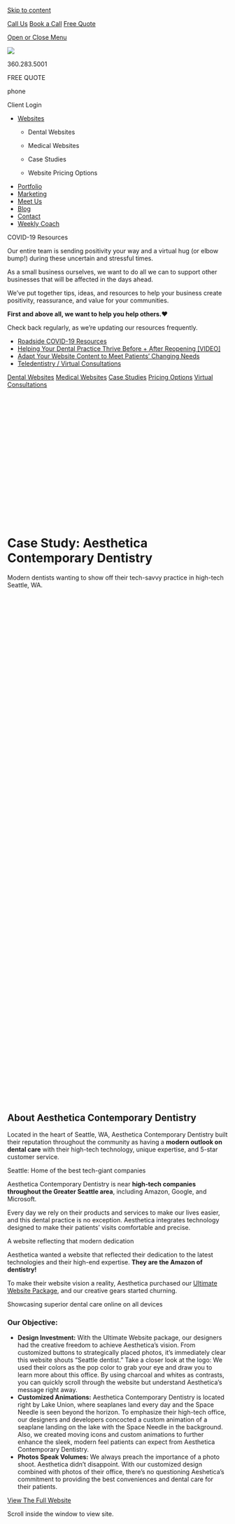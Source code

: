 <a href="#content" class="skip-link screen-reader-text">Skip to content</a>

[ Call Us](tel:360-283-5001) [ Book a Call](https://app.hubspot.com/meetings/angela330) <a href="#gformpop18" class="popup-inline"><em></em> <span>Free Quote</span></a>

<a href="#sidr-main" id="responsive-menu-button"><em></em> <em></em> <span class="sr-only">Open or Close Menu</span></a> <a href="/" class="ga-logo"></a>

<a href="/" class="logo-link rsdm-logo"><img src="https://s3-us-west-2.amazonaws.com/s.cdpn.io/88150/rsdm-logo_copy.svg" /></a>

360.283.5001

FREE QUOTE

phone

<span class="sr-only">Client Login</span>

<a href="/" class="ga-logo"></a>

-   <a href="https://www.roadsidedentalmarketing.com/services/websites/" class="menu-image-title-after"><span class="menu-image-title">Websites</span></a>
    -   <a href="https://www.roadsidedentalmarketing.com/services/websites/dental/" class="menu-image-title-after"></a>

        <span class="menu-image-title">Dental Websites</span>
    -   <span id="menu-item-52489"><a href="https://www.roadsidedentalmarketing.com/services/websites/medical/" class="menu-image-title-after"></a></span>

        <span class="menu-image-title">Medical Websites</span>
    -   <a href="https://www.roadsidedentalmarketing.com/portfolio/case-studies/" class="menu-image-title-after"></a>

        <span class="menu-image-title">Case Studies</span>
    -   <a href="https://www.roadsidedentalmarketing.com/website-pricing/" class="menu-image-title-after"></a>

        <span class="menu-image-title">Website Pricing Options</span>
-   <a href="https://www.roadsidedentalmarketing.com/portfolio/" class="menu-image-title-after"><span class="menu-image-title">Portfolio</span></a>
-   <a href="https://www.roadsidedentalmarketing.com/services/marketing/" class="menu-image-title-after"><span class="menu-image-title">Marketing</span></a>
-   <a href="https://www.roadsidedentalmarketing.com/meet-the-team/" class="menu-image-title-after"><span class="menu-image-title">Meet Us</span></a>
-   <a href="https://www.roadsidedentalmarketing.com/blog/" class="menu-image-title-after"><span class="menu-image-title">Blog</span></a>
-   <a href="https://www.roadsidedentalmarketing.com/contact/" class="menu-image-title-after"><span class="menu-image-title">Contact</span></a>
-   <a href="https://www.roadsidedentalmarketing.com/services/marketing/weekly-coach/" class="menu-image-title-after"><span class="menu-image-title">Weekly Coach</span></a>

COVID-19 Resources

Our entire team is sending positivity your way and a virtual hug (or elbow bump!) during these uncertain and stressful times.

As a small business ourselves, we want to do all we can to support other businesses that will be affected in the days ahead.

We’ve put together tips, ideas, and resources to help your business create positivity, reassurance, and value for your communities.

**First and above all, we want to help you help others.**❤️

Check back regularly, as we’re updating our resources frequently.

-   [Roadside COVID-19 Resources](https://www.roadsidedentalmarketing.com/blog/covid-resources-for-dental/)
-   [Helping Your Dental Practice Thrive Before + After Reopening \[VIDEO\]](https://www.roadsidedentalmarketing.com/blog/thrive-after-reopening/)
-   [Adapt Your Website Content to Meet Patients’ Changing Needs](https://www.roadsidedentalmarketing.com/blog/adapt-website-content/)
-   [Teledentistry / Virtual Consultations](https://www.roadsidedentalmarketing.com/promo/teledentistry/)

<a href="/services/websites/dental/" class="scrollto">Dental Websites</a> [Medical Websites](/services/websites/medical/) [Case Studies](/portfolio/case-studies/) [Pricing Options](/website-pricing/) [Virtual Consultations](/services/websites/dental/virtual-consultations/)

<img src="data:image/svg+xml;nitro-empty-id=NDU0OjI4Mg==-1;base64,PHN2ZyB2aWV3Qm94PSIwIDAgMTA1MCA1OTAiIHdpZHRoPSIxMDUwIiBoZWlnaHQ9IjU5MCIgeG1sbnM9Imh0dHA6Ly93d3cudzMub3JnLzIwMDAvc3ZnIj48L3N2Zz4=" title="Standout in highly competitive markets with a killer website " alt="Preview of Aesthetica Dentistry: Our Seattle Dental Practice Case Study " id="NDU0OjI4Mg==-1" class="nitro-lazy" />

Case Study: Aesthetica Contemporary Dentistry
=============================================

Modern dentists wanting to show off their tech-savvy practice in high-tech Seattle, WA.

<img src="data:image/svg+xml;nitro-empty-id=NDcwOjI3Ng==-1;base64,PHN2ZyB2aWV3Qm94PSIwIDAgMTA1MCA1OTAiIHdpZHRoPSIxMDUwIiBoZWlnaHQ9IjU5MCIgeG1sbnM9Imh0dHA6Ly93d3cudzMub3JnLzIwMDAvc3ZnIj48L3N2Zz4=" title="Capture your community with our high-end website design" alt="Preview of Aesthetica Dentistry: Our Seattle Dental Practice Case Study " id="NDcwOjI3Ng==-1" class="nitro-lazy" />

<span class="et_pb_image_wrap"><img src="data:image/svg+xml;nitro-empty-id=NDkyOjExMzU=-1;base64,PHN2ZyB2aWV3Qm94PSIwIDAgODY0IDg1MyIgd2lkdGg9Ijg2NCIgaGVpZ2h0PSI4NTMiIHhtbG5zPSJodHRwOi8vd3d3LnczLm9yZy8yMDAwL3N2ZyI+PC9zdmc+" title="Discover the power of responsive technology" alt="Examples of Aesthetica Contemporary Dentistry&#39;s new responsive website on various screens" id="NDkyOjExMzU=-1" class="wp-image-42644 nitro-lazy" sizes="(max-width: 864px) 100vw, 864px" width="864" height="853" /></span>

About Aesthetica Contemporary Dentistry
---------------------------------------

Located in the heart of Seattle, WA, Aesthetica Contemporary Dentistry built their reputation throughout the community as having a **modern outlook on dental care** with their high-tech technology, unique expertise, and 5-star customer service.

Seattle: Home of the best tech-giant companies

Aesthetica Contemporary Dentistry is near **high-tech companies throughout the Greater Seattle area**, including Amazon, Google, and Microsoft.

Every day we rely on their products and services to make our lives easier, and this dental practice is no exception. Aesthetica integrates technology designed to make their patients’ visits comfortable and precise.

A website reflecting that modern dedication

Aesthetica wanted a website that reflected their dedication to the latest technologies and their high-end expertise. **They are the Amazon of dentistry!**

To make their website vision a reality, Aesthetica purchased our [Ultimate Website Package](/website-pricing/), and our creative gears started churning.

Showcasing superior dental care online on all devices

### Our Objective:

-   **Design Investment:** With the Ultimate Website package, our designers had the creative freedom to achieve Aesthetica’s vision. From customized buttons to strategically placed photos, it’s immediately clear this website shouts “Seattle dentist.” Take a closer look at the logo: We used their colors as the pop color to grab your eye and draw you to learn more about this office. By using charcoal and whites as contrasts, you can quickly scroll through the website but understand Aesthetica’s message right away.
-   **Customized Animations:** Aesthetica Contemporary Dentistry is located right by Lake Union, where seaplanes land every day and the Space Needle is seen beyond the horizon. To emphasize their high-tech office, our designers and developers concocted a custom animation of a seaplane landing on the lake with the Space Needle in the background. Also, we created moving icons and custom animations to further enhance the sleek, modern feel patients can expect from Aesthetica Contemporary Dentistry.
-   **Photos Speak Volumes:** We always preach the importance of a photo shoot. Aesthetica didn’t disappoint. With our customized design combined with photos of their office, there’s no questioning Aeshetica’s commitment to providing the best conveniences and dental care for their patients.

<a href="https://www.aestheticasmiles.com/" class="btn-standard medium solid-style-accentb solid-style-hv-accenta"><span>View The Full Website</span></a>

Scroll inside the window to view site.

<img src="data:image/svg+xml;nitro-empty-id=NTcwOjI4MQ==-1;base64,PHN2ZyB2aWV3Qm94PSIwIDAgNTE5IDI5NzgiIHdpZHRoPSI1MTkiIGhlaWdodD0iMjk3OCIgeG1sbnM9Imh0dHA6Ly93d3cudzMub3JnLzIwMDAvc3ZnIj48L3N2Zz4=" alt="Aesthetic Contemporary Dentistry screenshot of their new responsive dental website on desktop" id="NTcwOjI4MQ==-1" class="lazy nitro-lazy" />

<img src="data:image/svg+xml;nitro-empty-id=NTc5OjI5MA==-1;base64,PHN2ZyB2aWV3Qm94PSIwIDAgMTkwIDU5NzMiIHdpZHRoPSIxOTAiIGhlaWdodD0iNTk3MyIgeG1sbnM9Imh0dHA6Ly93d3cudzMub3JnLzIwMDAvc3ZnIj48L3N2Zz4=" alt="Aesthetic Contemporary Dentistry screenshot of their new responsive dental website on mobile" id="NTc5OjI5MA==-1" class="lazy nitro-lazy" />

Aesthetica launched their website... then what?
-----------------------------------------------

When you launch your new responsive website, it’s important to share the news and get people to visit your website. There are [**many simple methods you can do**](https://www.roadsidedentalmarketing.com/blog/your-new-website-has-launched-congratulations-now-what/) to help make the most of your newly launched site. Aesthetica Contemporary Dentistry wanted to shout the exciting news of the launch of their new website from the rooftops, so they decided to go with a Scavenger Hunt campaign. How does it work?

<span class="et_pb_image_wrap"><img src="data:image/svg+xml;nitro-empty-id=NjIzOjc0MQ==-1;base64,PHN2ZyB2aWV3Qm94PSIwIDAgNzg5IDc0NyIgd2lkdGg9Ijc4OSIgaGVpZ2h0PSI3NDciIHhtbG5zPSJodHRwOi8vd3d3LnczLm9yZy8yMDAwL3N2ZyI+PC9zdmc+" title="We help promote your website with an online scavenger hunt " alt="Graphic saying Aesthetica Contemporary Dentistry chose 3 amazing prizes for their scavenger hunt and a woman holding a prize" id="NjIzOjc0MQ==-1" class="wp-image-47405 nitro-lazy" sizes="(min-width: 0px) and (max-width: 480px) 480px, (min-width: 481px) 789px, 100vw" width="789" height="747" /></span>

Win 3 Prizes

Why should people care you launched a new website? You have to give them an incentive. With Aesthetica’s Scavenger Hunt Campaign, we created a landing page with a form for people to answer questions about the website. When patients answered the questions and submitted the form, they were entered to win 3 amazing prizes:

-   Prize 1: Amazon Gift Card ($300 Value)
-   Prize 2: Amazon Gift Card ($200 Value)
-   Prize 3: Amazon Gift Card ($100 Value)

<span class="et_pb_image_wrap"><img src="data:image/svg+xml;nitro-empty-id=NjQ2Ojc2OA==-1;base64,PHN2ZyB2aWV3Qm94PSIwIDAgNzg5IDc0NyIgd2lkdGg9Ijc4OSIgaGVpZ2h0PSI3NDciIHhtbG5zPSJodHRwOi8vd3d3LnczLm9yZy8yMDAwL3N2ZyI+PC9zdmc+" title="Aesthetica Dentistry&#39;s scavenger hunt received 90 entries after one email blast" alt="Graphic saying Aesthetica Contemporary Dentistry received 90 entries after one email blast in front of a laptop" id="NjQ2Ojc2OA==-1" class="wp-image-47406 nitro-lazy" sizes="(min-width: 0px) and (max-width: 480px) 480px, (min-width: 481px) 789px, 100vw" width="789" height="747" /></span>

Promote, Promote, Promote

The prizes have been decided; the landing page is created; now, it’s time to share the news! With our help, Aesthetica announced their new website through blog posts, email blasts, word of mouth, and social media. By enticing their community with the opportunity to win prizes, their patients responded:

-   From one email blast, about 90 people entered the contest overnight
-   With [Facebook Ads](/services/marketing/facebook-ads/), the Scavenger Hunt promotion reached over 1000 people

<span class="et_pb_image_wrap"><img src="data:image/svg+xml;nitro-empty-id=NjY4OjczMw==-1;base64,PHN2ZyB2aWV3Qm94PSIwIDAgNzg5IDc0NyIgd2lkdGg9Ijc4OSIgaGVpZ2h0PSI3NDciIHhtbG5zPSJodHRwOi8vd3d3LnczLm9yZy8yMDAwL3N2ZyI+PC9zdmc+" title="Aesthetica Dentistry&#39;s 321 scavenger hunt entries - wow!" alt="Graphic saying Aesthetica Dentistry received 321 scavenger hunt entries while a woman holds a tablet in delight" id="NjY4OjczMw==-1" class="wp-image-47407 nitro-lazy" sizes="(min-width: 0px) and (max-width: 480px) 480px, (min-width: 481px) 789px, 100vw" width="789" height="747" /></span>

The Winner Is...

After three months, the contest ended. How did Aesthetica do? With **321 entries,** the campaign was a success! By a random drawing, this Seattle practice announced their winners through social media and encouraged the community to stay tuned for future contests.

<img src="data:image/svg+xml;nitro-empty-id=Njk2OjI2Mw==-1;base64,PHN2ZyB2aWV3Qm94PSIwIDAgNDUwIDQ1MCIgd2lkdGg9IjQ1MCIgaGVpZ2h0PSI0NTAiIHhtbG5zPSJodHRwOi8vd3d3LnczLm9yZy8yMDAwL3N2ZyI+PC9zdmc+" alt="Headshot of Lori from Aesthetica Contemporary Dentistry who explains her experience with Roadside" id="Njk2OjI2Mw==-1" class="nitro-lazy" />

### What did Aesthetica say?

“Working with Roadside has been a dream come true! Every single person we worked with at Roadside gave us their undivided attention and guidance when we needed it, and knowing we aren’t necessarily website savvy, were certainly patient with us.

“They took our vision and brought it to life. Our feedback from patients has consisted of nothing but glowing reports. They love the ease of use, mobile-friendly interface, and streamlined, sleek, modern feel. It’s everything we dreamed of, and so much more!”

**Lori, Practice Administrator**  
Aesthetica Contemporary Dentistry | [aestheticasmiles.com](https://www.aestheticasmiles.com/)

### What are Aesthetica's patients saying about their dental website?

*It feels very high-tech, just like your office. And very happy, just like your dentists!*

Angela, Actual Patient

*Your comprehensive, modern, and easy-to-navigate site now mirrors your incredible level of service offered in the office!*

Caitlin, Actual Patient

*User-friendly, informative, and 'aesthetic'- ally pleasing!*

Matt, Actual Patient

Real results keep on rolling in

Within three months, the results couldn’t be any more incredible:

<span class="stat_counter animate">80</span><span class="symbol">+</span>

New Patients In One Month

<span class="stat_counter animate">1,168</span><span class="symbol"></span>

Mobile Views

<span class="stat_counter animate">6,725</span><span class="symbol"></span>

Page Views

View other dental website design case studies
---------------------------------------------

[](https://www.roadsidedentalmarketing.com/portfolio/case-studies/serene-oaks-dental/)

<img src="data:image/svg+xml;nitro-empty-id=ODgxOjE0Nw==-1;base64,PHN2ZyB2aWV3Qm94PSIwIDAgNTUwIDMwOSIgd2lkdGg9IjU1MCIgaGVpZ2h0PSIzMDkiIHhtbG5zPSJodHRwOi8vd3d3LnczLm9yZy8yMDAwL3N2ZyI+PC9zdmc+" id="ODgxOjE0Nw==-1" class="child-pages-image nitro-lazy" />

Serene Oaks Dental

[](https://www.roadsidedentalmarketing.com/portfolio/case-studies/law-orthodontics/)

<img src="data:image/svg+xml;nitro-empty-id=ODkxOjE3OQ==-1;base64,PHN2ZyB2aWV3Qm94PSIwIDAgNTUwIDMwOSIgd2lkdGg9IjU1MCIgaGVpZ2h0PSIzMDkiIHhtbG5zPSJodHRwOi8vd3d3LnczLm9yZy8yMDAwL3N2ZyI+PC9zdmc+" id="ODkxOjE3OQ==-1" class="child-pages-image nitro-lazy" />

Law Orthodontics

[](https://www.roadsidedentalmarketing.com/portfolio/case-studies/boise-dentistry-co/)

<img src="data:image/svg+xml;nitro-empty-id=OTAxOjE4Nw==-1;base64,PHN2ZyB2aWV3Qm94PSIwIDAgNTUwIDMwOSIgd2lkdGg9IjU1MCIgaGVpZ2h0PSIzMDkiIHhtbG5zPSJodHRwOi8vd3d3LnczLm9yZy8yMDAwL3N2ZyI+PC9zdmc+" id="OTAxOjE4Nw==-1" class="child-pages-image nitro-lazy" />

Boise Dentistry Co.

[](https://www.roadsidedentalmarketing.com/portfolio/case-studies/nashville-dentistry-co/)

<img src="data:image/svg+xml;nitro-empty-id=OTExOjE1OA==-1;base64,PHN2ZyB2aWV3Qm94PSIwIDAgNTUwIDMwOSIgd2lkdGg9IjU1MCIgaGVpZ2h0PSIzMDkiIHhtbG5zPSJodHRwOi8vd3d3LnczLm9yZy8yMDAwL3N2ZyI+PC9zdmc+" id="OTExOjE1OA==-1" class="child-pages-image nitro-lazy" />

Nashville Dentistry Co.

[](https://www.roadsidedentalmarketing.com/portfolio/case-studies/jess-santucci-dds/)

<img src="data:image/svg+xml;nitro-empty-id=OTIxOjI1Ng==-1;base64,PHN2ZyB2aWV3Qm94PSIwIDAgNTUwIDMwOSIgd2lkdGg9IjU1MCIgaGVpZ2h0PSIzMDkiIHhtbG5zPSJodHRwOi8vd3d3LnczLm9yZy8yMDAwL3N2ZyI+PC9zdmc+" alt="A preview of Jess Santucci DDS&#39;s new website&#39;s homepage" id="OTIxOjI1Ng==-1" class="child-pages-image nitro-lazy" />

Jess Santucci DDS Case Study

[](https://www.roadsidedentalmarketing.com/portfolio/case-studies/childrens-dental-professionals/)

<img src="data:image/svg+xml;nitro-empty-id=OTMxOjE3MA==-1;base64,PHN2ZyB2aWV3Qm94PSIwIDAgNTUwIDMwOSIgd2lkdGg9IjU1MCIgaGVpZ2h0PSIzMDkiIHhtbG5zPSJodHRwOi8vd3d3LnczLm9yZy8yMDAwL3N2ZyI+PC9zdmc+" id="OTMxOjE3MA==-1" class="child-pages-image nitro-lazy" />

Children's Dental Professionals Case Study

[](https://www.roadsidedentalmarketing.com/portfolio/case-studies/aadom/)

<img src="data:image/svg+xml;nitro-empty-id=OTQxOjIxNw==-1;base64,PHN2ZyB2aWV3Qm94PSIwIDAgNTUwIDMwOSIgd2lkdGg9IjU1MCIgaGVpZ2h0PSIzMDkiIHhtbG5zPSJodHRwOi8vd3d3LnczLm9yZy8yMDAwL3N2ZyI+PC9zdmc+" alt="AADOM&#39;s new website preview" id="OTQxOjIxNw==-1" class="child-pages-image nitro-lazy" />

AADOM Case Study

[](https://www.roadsidedentalmarketing.com/portfolio/case-studies/lucas-orthodontic-group/)

<img src="data:image/svg+xml;nitro-empty-id=OTUxOjIzMg==-1;base64,PHN2ZyB2aWV3Qm94PSIwIDAgNTUwIDMwOSIgd2lkdGg9IjU1MCIgaGVpZ2h0PSIzMDkiIHhtbG5zPSJodHRwOi8vd3d3LnczLm9yZy8yMDAwL3N2ZyI+PC9zdmc+" alt="Preview image of Lucas Orthodontic Group’s new responsive dental website." id="OTUxOjIzMg==-1" class="child-pages-image nitro-lazy" />

Lucas Orthodontic Group

[](https://www.roadsidedentalmarketing.com/portfolio/case-studies/de-pere-smiles/)

<img src="data:image/svg+xml;nitro-empty-id=OTYxOjIyNA==-1;base64,PHN2ZyB2aWV3Qm94PSIwIDAgNTUwIDMwOSIgd2lkdGg9IjU1MCIgaGVpZ2h0PSIzMDkiIHhtbG5zPSJodHRwOi8vd3d3LnczLm9yZy8yMDAwL3N2ZyI+PC9zdmc+" alt="Preview image of DePere Smile’s new responsive dental website." id="OTYxOjIyNA==-1" class="child-pages-image nitro-lazy" />

De Pere Smiles S.C.

[](https://www.roadsidedentalmarketing.com/portfolio/case-studies/benjamin-turnwald-dentistry/)

<img src="data:image/svg+xml;nitro-empty-id=OTcxOjI0Mw==-1;base64,PHN2ZyB2aWV3Qm94PSIwIDAgNTUwIDMwOSIgd2lkdGg9IjU1MCIgaGVpZ2h0PSIzMDkiIHhtbG5zPSJodHRwOi8vd3d3LnczLm9yZy8yMDAwL3N2ZyI+PC9zdmc+" alt="Preview image of Benjamin Turnwald Dentistry’s new responsive dental website." id="OTcxOjI0Mw==-1" class="child-pages-image nitro-lazy" />

Benjamin Turnwald Dentistry

[](https://www.roadsidedentalmarketing.com/portfolio/case-studies/jeannine-wyke/)

<img src="data:image/svg+xml;nitro-empty-id=OTgxOjIyNQ==-1;base64,PHN2ZyB2aWV3Qm94PSIwIDAgNTUwIDMwOSIgd2lkdGg9IjU1MCIgaGVpZ2h0PSIzMDkiIHhtbG5zPSJodHRwOi8vd3d3LnczLm9yZy8yMDAwL3N2ZyI+PC9zdmc+" alt="Preview image of Dr. Jeannine Wyke’s new responsive dental website." id="OTgxOjIyNQ==-1" class="child-pages-image nitro-lazy" />

Jeannine E Wyke, DMD

[](https://www.roadsidedentalmarketing.com/portfolio/case-studies/park-pediatric-dentistry/)

<img src="data:image/svg+xml;nitro-empty-id=OTkxOjIwNQ==-1;base64,PHN2ZyB2aWV3Qm94PSIwIDAgNTUwIDMwOSIgd2lkdGg9IjU1MCIgaGVpZ2h0PSIzMDkiIHhtbG5zPSJodHRwOi8vd3d3LnczLm9yZy8yMDAwL3N2ZyI+PC9zdmc+" alt="Preview image of Park Pediatric’s website." id="OTkxOjIwNQ==-1" class="child-pages-image nitro-lazy" />

Park Pediatric Dentistry

[](https://www.roadsidedentalmarketing.com/portfolio/case-studies/aesthetica-contemporary-dentistry/)

<img src="data:image/svg+xml;nitro-empty-id=MTAwMToyMzQ=-1;base64,PHN2ZyB2aWV3Qm94PSIwIDAgMTA1MCA1OTAiIHdpZHRoPSIxMDUwIiBoZWlnaHQ9IjU5MCIgeG1sbnM9Imh0dHA6Ly93d3cudzMub3JnLzIwMDAvc3ZnIj48L3N2Zz4=" alt="Preview image of Aesthetica Contemporary Dentistry’s new responsive dental website." id="MTAwMToyMzQ=-1" class="child-pages-image nitro-lazy" />

Aesthetica Contemporary Dentistry

[](https://www.roadsidedentalmarketing.com/portfolio/case-studies/dental-market/)

<img src="data:image/svg+xml;nitro-empty-id=MTAxMToyMjI=-1;base64,PHN2ZyB2aWV3Qm94PSIwIDAgNTUwIDMwOSIgd2lkdGg9IjU1MCIgaGVpZ2h0PSIzMDkiIHhtbG5zPSJodHRwOi8vd3d3LnczLm9yZy8yMDAwL3N2ZyI+PC9zdmc+" alt="Preview image of The Dental Market’s new responsive dental website." id="MTAxMToyMjI=-1" class="child-pages-image nitro-lazy" />

The Dental Market

[](https://www.roadsidedentalmarketing.com/portfolio/case-studies/straight-wire-consulting/)

<img src="data:image/svg+xml;nitro-empty-id=MTAyMToyMzA=-1;base64,PHN2ZyB2aWV3Qm94PSIwIDAgNTUwIDMwOSIgd2lkdGg9IjU1MCIgaGVpZ2h0PSIzMDkiIHhtbG5zPSJodHRwOi8vd3d3LnczLm9yZy8yMDAwL3N2ZyI+PC9zdmc+" alt="Preview image of Straight Consulting’s new responsive dental website." id="MTAyMToyMzA=-1" class="child-pages-image nitro-lazy" />

Straight Wire

[](https://www.roadsidedentalmarketing.com/portfolio/case-studies/harmony-dental/)

<img src="data:image/svg+xml;nitro-empty-id=MTAzMToxOTg=-1;base64,PHN2ZyB2aWV3Qm94PSIwIDAgNTUwIDMwOSIgd2lkdGg9IjU1MCIgaGVpZ2h0PSIzMDkiIHhtbG5zPSJodHRwOi8vd3d3LnczLm9yZy8yMDAwL3N2ZyI+PC9zdmc+" alt="Preview image of Harmony Dental’s website." id="MTAzMToxOTg=-1" class="child-pages-image nitro-lazy" />

Harmony Dental

[](https://www.roadsidedentalmarketing.com/portfolio/case-studies/silberman-dental-group/)

<img src="data:image/svg+xml;nitro-empty-id=MTA0MToxNTY=-1;base64,PHN2ZyB2aWV3Qm94PSIwIDAgNTUwIDMwOSIgd2lkdGg9IjU1MCIgaGVpZ2h0PSIzMDkiIHhtbG5zPSJodHRwOi8vd3d3LnczLm9yZy8yMDAwL3N2ZyI+PC9zdmc+" id="MTA0MToxNTY=-1" class="child-pages-image nitro-lazy" />

Silberman Dental Group

[](https://www.roadsidedentalmarketing.com/portfolio/case-studies/holt-dental/)

<img src="data:image/svg+xml;nitro-empty-id=MTA1MToyMTQ=-1;base64,PHN2ZyB2aWV3Qm94PSIwIDAgNTUwIDMwOSIgd2lkdGg9IjU1MCIgaGVpZ2h0PSIzMDkiIHhtbG5zPSJodHRwOi8vd3d3LnczLm9yZy8yMDAwL3N2ZyI+PC9zdmc+" alt="Preview image of Holt Dental’s new responsive dental website." id="MTA1MToyMTQ=-1" class="child-pages-image nitro-lazy" />

Holt Dental

[](https://www.roadsidedentalmarketing.com/portfolio/case-studies/creekside-dentistry/)

<img src="data:image/svg+xml;nitro-empty-id=MTA2MToxNjQ=-1;base64,PHN2ZyB2aWV3Qm94PSIwIDAgNTUwIDMwOSIgd2lkdGg9IjU1MCIgaGVpZ2h0PSIzMDkiIHhtbG5zPSJodHRwOi8vd3d3LnczLm9yZy8yMDAwL3N2ZyI+PC9zdmc+" id="MTA2MToxNjQ=-1" class="child-pages-image nitro-lazy" />

Creekside Dentistry

[](https://www.roadsidedentalmarketing.com/portfolio/case-studies/smile-artistry/)

<img src="data:image/svg+xml;nitro-empty-id=MTA3MToyMjc=-1;base64,PHN2ZyB2aWV3Qm94PSIwIDAgNTUwIDMwOSIgd2lkdGg9IjU1MCIgaGVpZ2h0PSIzMDkiIHhtbG5zPSJodHRwOi8vd3d3LnczLm9yZy8yMDAwL3N2ZyI+PC9zdmc+" alt="Preview image of Smile Artistry’s new responsive dental website." id="MTA3MToyMjc=-1" class="child-pages-image nitro-lazy" />

Smile Artistry

[](https://www.roadsidedentalmarketing.com/portfolio/case-studies/arch-dental/)

<img src="data:image/svg+xml;nitro-empty-id=MTA4MToxNTE=-1;base64,PHN2ZyB2aWV3Qm94PSIwIDAgNTUwIDMwOSIgd2lkdGg9IjU1MCIgaGVpZ2h0PSIzMDkiIHhtbG5zPSJodHRwOi8vd3d3LnczLm9yZy8yMDAwL3N2ZyI+PC9zdmc+" id="MTA4MToxNTE=-1" class="child-pages-image nitro-lazy" />

Arch Dental

[](https://www.roadsidedentalmarketing.com/portfolio/case-studies/simpsonville-dental-associates/)

<img src="data:image/svg+xml;nitro-empty-id=MTA5MToxNTk=-1;base64,PHN2ZyB2aWV3Qm94PSIwIDAgNTUwIDMwOSIgd2lkdGg9IjU1MCIgaGVpZ2h0PSIzMDkiIHhtbG5zPSJodHRwOi8vd3d3LnczLm9yZy8yMDAwL3N2ZyI+PC9zdmc+" id="MTA5MToxNTk=-1" class="child-pages-image nitro-lazy" />

Simpsonville Dental Associates

<img src="data:image/svg+xml;nitro-empty-id=MTExNToxOTY=-1;base64,PHN2ZyB2aWV3Qm94PSIwIDAgNDAwIDQwMCIgd2lkdGg9IjQwMCIgaGVpZ2h0PSI0MDAiIHhtbG5zPSJodHRwOi8vd3d3LnczLm9yZy8yMDAwL3N2ZyI+PC9zdmc+" alt="Angela Byrnes, Roadside&#39;s Director of Client Services" id="MTExNToxOTY=-1" class="lazy nitro-lazy" />

Contact Angela

(20 years in the dental industry)

<a href="https://app.hubspot.com/meetings/angela330" class="book-call">Book a Call <span class="sr-only">Opens in a new window to Angela's calendar</span></a>

or

Fill out the form for a free website quote!

-   <span id="field_17_1">Name<span class="gfield_required"><span class="gfield_required gfield_required_asterisk">\*</span></span></span>

-   <span id="field_17_9">Phone</span>

-   <span id="field_17_7">Email<span class="gfield_required"><span class="gfield_required gfield_required_asterisk">\*</span></span></span>

-   <span id="field_17_4">Website</span>

-   <span id="field_17_5">Interested in:</span>
    New WebsiteMonthly MarketingFree Analysis

Send

Our Location

Roadside Dental Marketing  
1721 Hewitt Ave, Suite 501  
Everett, WA 98201  
Phone: [360.283.5001](tel:360.283.5001)  
Email: <team@roadsidemultimedia.com>

Choose a Language

Select LanguageArabicChinese (Simplified)DutchEnglishFrenchGermanItalianPortugueseRussianSpanish

Our Hours

Monday: 9:00am - 5:00pm  
Tuesday: 9:00am - 5:00pm  
Wednesday: 9:00am - 5:00pm  
Thursday: 9:00am - 5:00pm  
Friday: 9:00am - 5:00pm

Links

-   <span id="menu-item-43387"><a href="https://www.roadsidedentalmarketing.com/portfolio/" class="menu-image-title-after"><span class="menu-image-title">Website Design Portfolio</span></a></span>
-   <span id="menu-item-43386"><a href="https://www.roadsidedentalmarketing.com/services/marketing/" class="menu-image-title-after"><span class="menu-image-title">Services</span></a></span>
-   <span id="menu-item-43383"><a href="https://www.roadsidedentalmarketing.com/meet-the-team/" class="menu-image-title-after"><span class="menu-image-title">Meet Us</span></a></span>
-   <span id="menu-item-17735"><a href="https://www.roadsidedentalmarketing.com/blog/" class="menu-image-title-after"><span class="menu-image-title">Blog</span></a></span>
-   <span id="menu-item-17731"><a href="https://www.roadsidedentalmarketing.com/contact/" class="menu-image-title-after"><span class="menu-image-title">Contact</span></a></span>

### REQUEST A WEBSITE QUOTE

<span class="gform_description"></span>

-   <span id="field_18_1">Name<span class="gfield_required"><span class="gfield_required gfield_required_asterisk">\*</span></span></span>

-   <span id="field_18_10">Phone</span>

-   <span id="field_18_2">Email<span class="gfield_required"><span class="gfield_required gfield_required_asterisk">\*</span></span></span>

-   <span id="field_18_8">Website</span>

-   <span id="field_18_6">Tell us your website goals:</span>

-   <span id="field_18_11">Name</span>

    This field is for validation purposes and should be left unchanged.

Request a Free Quote

Stay Connected

<a href="https://www.facebook.com/roadsidedentalmktg/" class="sb-link"><em></em><span class="sr-only">Facebook Page (open in new window)</span></a><a href="https://www.linkedin.com/company/roadsidemktg" class="sb-link"><em></em><span class="sr-only">Linkedin Page (open in new window)</span></a><a href="https://twitter.com/roadsidedental" class="sb-link"><em></em><span class="sr-only">Twitter Page (open in new window)</span></a><a href="https://www.youtube.com/roadsidemultimedia" class="sb-link"><em></em><span class="sr-only">YouTube Page (open in new window)</span></a><a href="https://www.pinterest.com/roadsidemktg/" class="sb-link"><em></em><span class="sr-only">Pinterest Page (open in new window)</span></a><a href="https://www.instagram.com/roadsidedental_mktg/" class="sb-link"><em></em><span class="sr-only">Instagram Page (open in new window)</span></a>

<a href="https://www.roadsidedentalmarketing.com/web-accessibility" class="btn-standard medium solid-style-white solid-style-hv-tertiary">Website Accessibility</a>

All rights reserved, Copyright 2020 Roadside Dental Marketing | [Privacy policy](//www.roadsidedentalmarketing.com/privacy-policy/) | [Sitemap](//www.roadsidedentalmarketing.com/sitemap/) | [Website Design](//www.roadsidedentalmarketing.com) by Roadside Dental Marketing

<a href="#page" class="js-trigger top no-text-link no-external-link-indicator"><span class="screen-reader-text"></span></a>

<img src="https://px.ads.linkedin.com/collect/?pid=1697690&amp;fmt=gif" width="1" height="1" />

<img src="https://www.facebook.com/tr?id=728145707266545&amp;ev=PageView&amp;noscript=1" width="1" height="1" />
